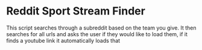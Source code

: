 # Reddit Sport Stream Finder

This script searches through a subreddit based on the team you give. It then searches for all urls and asks the user if they would like to load them, if it finds a youtube link it automatically loads that
